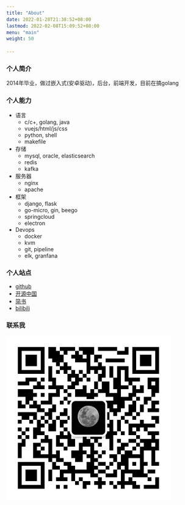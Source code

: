 ```yaml
---
title: "About"
date: 2022-01-28T21:38:52+08:00
lastmod: 2022-02-08T15:09:52+08:00
menu: "main"
weight: 50

---
```


### 个人简介
2014年毕业，做过嵌入式(安卓驱动)，后台，前端开发，目前在搞golang

### 个人能力
- 语言
   - c/c+, golang, java
   - vuejs/html/js/css
   - python, shell
   - makefile
- 存储
   - mysql, oracle, elasticsearch
   - redis
   - kafka
- 服务器
   -  nginx
   -  apache
- 框架
   - django, flask
   - go-micro, gin, beego
   - springcloud
   - electron
- Devops
   - docker
   - kvm
   - git, pipeline
   - elk, granfana


### 个人站点
- [github](https://github.com/qwganker)
- [开源中国](https://my.oschina.net/u/2241390)
- [简书](https://www.jianshu.com/u/38daac4782df)
- [bilibili](https://space.bilibili.com/501989868?spm_id_from=333.1007.0.0)


### 联系我
![weixin.png](weixin.png)
